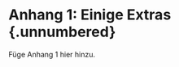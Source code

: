 # Anhang 1: Einige Extras {.unnumbered}

<!--
Dies könnte zum Beispiel eine Liste von Artikeln des Autors sein.
-->

Füge Anhang 1 hier hinzu.
